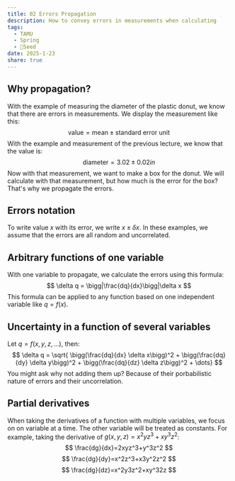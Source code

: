 ```yaml
---
title: 02 Errors Propagation
description: How to convey errors in measurements when calculating
tags:
  - TAMU
  - Spring
  - 🌱Seed
date: 2025-1-23
share: true
---
```

## Why propagation?

With the example of measuring the diameter of the plastic donut, we know that there are errors in measurements. We display the measurement like this:
$$
\text{value} = \text{mean} \pm \text{standard error unit}
$$
With the example and measurement of the previous lecture, we know that the value is:
$$
\text{diameter} = 3.02\pm 0.02 in
$$
Now with that measurement, we want to make a box for the donut. We will calculate with that measurement, but how much is the error for the box? That's why we propagate the errors. 

## Errors notation

To write value $x$ with its error, we write $x \pm \delta x$. In these examples, we assume that the errors are all random and uncorrelated. 

## Arbitrary functions of one variable

With one variable to propagate, we calculate the errors using this formula:
$$
\delta q = \bigg|\frac{dq}{dx}\bigg|\delta x
$$
This formula can be applied to any function based on one independent variable like $q=f(x)$.

## Uncertainty in a function of several variables

Let $q=f(x,y,z,...)$, then:
$$
\delta q = \sqrt{ \bigg(\frac{dq}{dx} \delta x\bigg)^2 + \bigg(\frac{dq}{dy} \delta y\bigg)^2 + \bigg(\frac{dq}{dz} \delta z\bigg)^2 + \dots}
$$
You might ask why not adding them up? Because of their porbabilistic nature of errors and their uncorrelation. 
## Partial derivatives

When taking the derivatives of a function with multiple variables, we focus on on variable at a time. The other variable will be treated as constants. For example, taking the derivative of $g(x,y,z)=x^2yz^3+xy^3z^2$:
$$
\frac{dg}{dx}=2xyz^3+y^3z^2
$$
$$
\frac{dg}{dy}=x^2z^3+x3y^2z^2
$$
$$
\frac{dg}{dz}=x^2y3z^2+xy^32z
$$
